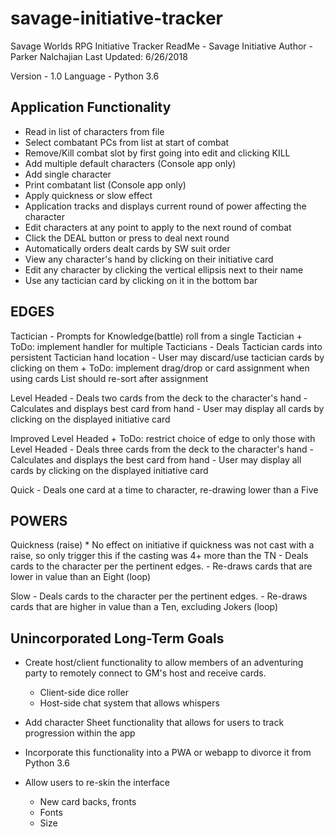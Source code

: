 # savage-initiative-tracker
Savage Worlds RPG Initiative Tracker
ReadMe - Savage Initiative
Author - Parker Nalchajian
Last Updated: 6/26/2018

Version - 1.0
Language - Python 3.6

## Application Functionality ##

- Read in list of characters from file
- Select combatant PCs from list at start of combat
- Remove/Kill combat slot by first going into edit and clicking KILL
- Add multiple default characters (Console app only)
- Add single character
- Print combatant list (Console app only)
- Apply quickness or slow effect
- Application tracks and displays current round of power affecting the character
- Edit characters at any point to apply to the next round of combat
- Click the DEAL button or press <Return> to deal next round
- Automatically orders dealt cards by SW suit order 
- View any character's hand by clicking on their initiative card
- Edit any character by clicking the vertical ellipsis next to their name
- Use any tactician card by clicking on it in the bottom bar

## EDGES ##
Tactician
	- Prompts for Knowledge(battle) roll from a single Tactician
		+ ToDo: implement handler for multiple Tacticians
	- Deals Tactician cards into persistent Tactician hand location
	- User may discard/use tactician cards by clicking on them
		+ ToDo: implement drag/drop or card assignment when using cards
				List should re-sort after assignment
				
Level Headed
	- Deals two cards from the deck to the character's hand
	- Calculates and displays best card from hand
	- User may display all cards by clicking on the displayed initiative card

Improved Level Headed
		+ ToDo: restrict choice of edge to only those with Level Headed
	- Deals three cards from the deck to the character's hand
	- Calculates and displays the best card from hand
	- User may display all cards by clicking on the displayed initiative card
	
	
Quick
	- Deals one card at a time to character, re-drawing lower than a Five
	
## POWERS ##
Quickness (raise)
	* No effect on initiative if quickness was not cast with a raise, so 
	only trigger this if the casting was 4+ more than the TN
	- Deals cards to the character per the pertinent edges. 
	- Re-draws cards that are lower in value than an Eight (loop)

Slow
	- Deals cards to the character per the pertinent edges.
	- Re-draws cards that are higher in value than a Ten, excluding Jokers (loop)
	
## Unincorporated Long-Term Goals ##

+ Create host/client functionality to allow members of an adventuring party to
	remotely connect to GM's host and receive cards.
	+ Client-side dice roller
	+ Host-side chat system that allows whispers

+ Add character Sheet functionality that allows for users to track progression
	within the app

+ Incorporate this functionality into a PWA or webapp to divorce it from Python 3.6

+ Allow users to re-skin the interface
	+ New card backs, fronts
	+ Fonts
	+ Size


